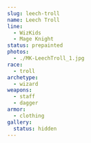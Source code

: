```yaml
---
slug: leech-troll
name: Leech Troll
line:
  - WizKids
  - Mage Knight
status: prepainted
photos:
  - ./MK-LeechTroll_1.jpg
race:
  - troll
archetype:
  - wizard
weapons:
  - staff
  - dagger
armor:
  - clothing
gallery:
  status: hidden
---
```

